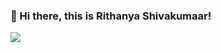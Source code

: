 ### 👋 Hi there, this is Rithanya Shivakumaar!

![](https://komarev.com/ghpvc/?username=RithanyaShivakumaar&color=orange)


